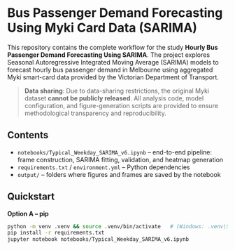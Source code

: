 # Bus Passenger Demand Forecasting Using Myki Card Data (SARIMA)

This repository contains the complete workflow for the study **Hourly Bus Passenger Demand Forecasting Using SARIMA**. The project explores Seasonal Autoregressive Integrated Moving Average (SARIMA) models to forecast hourly bus passenger demand in Melbourne using aggregated Myki smart-card data provided by the Victorian Department of Transport.

> **Data sharing**: Due to data-sharing restrictions, the original Myki dataset **cannot be publicly released**. All analysis code, model configuration, and figure-generation scripts are provided to ensure methodological transparency and reproducibility.

## Contents
- `notebooks/Typical_Weekday_SARIMA_v6.ipynb` – end-to-end pipeline: frame construction, SARIMA fitting, validation, and heatmap generation  
- `requirements.txt` / `environment.yml` – Python dependencies  
- `output/` – folders where figures and frames are saved by the notebook

## Quickstart

**Option A – pip**
```bash
python -m venv .venv && source .venv/bin/activate   # (Windows: .venv\Scripts\activate)
pip install -r requirements.txt
jupyter notebook notebooks/Typical_Weekday_SARIMA_v6.ipynb
